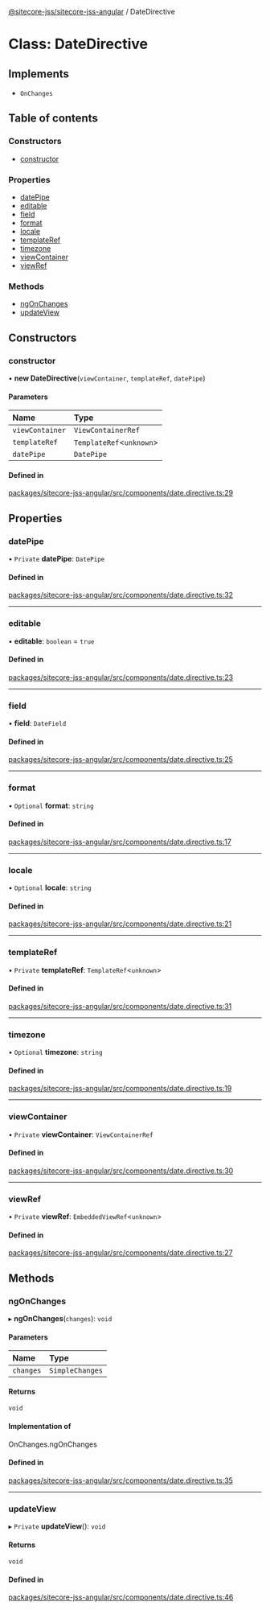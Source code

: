 [@sitecore-jss/sitecore-jss-angular](../README.md) / DateDirective

# Class: DateDirective

## Implements

- `OnChanges`

## Table of contents

### Constructors

- [constructor](DateDirective.md#constructor)

### Properties

- [datePipe](DateDirective.md#datepipe)
- [editable](DateDirective.md#editable)
- [field](DateDirective.md#field)
- [format](DateDirective.md#format)
- [locale](DateDirective.md#locale)
- [templateRef](DateDirective.md#templateref)
- [timezone](DateDirective.md#timezone)
- [viewContainer](DateDirective.md#viewcontainer)
- [viewRef](DateDirective.md#viewref)

### Methods

- [ngOnChanges](DateDirective.md#ngonchanges)
- [updateView](DateDirective.md#updateview)

## Constructors

### constructor

• **new DateDirective**(`viewContainer`, `templateRef`, `datePipe`)

#### Parameters

| Name | Type |
| :------ | :------ |
| `viewContainer` | `ViewContainerRef` |
| `templateRef` | `TemplateRef`\<`unknown`\> |
| `datePipe` | `DatePipe` |

#### Defined in

[packages/sitecore-jss-angular/src/components/date.directive.ts:29](https://github.com/Sitecore/jss/blob/bfe284746/packages/sitecore-jss-angular/src/components/date.directive.ts#L29)

## Properties

### datePipe

• `Private` **datePipe**: `DatePipe`

#### Defined in

[packages/sitecore-jss-angular/src/components/date.directive.ts:32](https://github.com/Sitecore/jss/blob/bfe284746/packages/sitecore-jss-angular/src/components/date.directive.ts#L32)

___

### editable

• **editable**: `boolean` = `true`

#### Defined in

[packages/sitecore-jss-angular/src/components/date.directive.ts:23](https://github.com/Sitecore/jss/blob/bfe284746/packages/sitecore-jss-angular/src/components/date.directive.ts#L23)

___

### field

• **field**: `DateField`

#### Defined in

[packages/sitecore-jss-angular/src/components/date.directive.ts:25](https://github.com/Sitecore/jss/blob/bfe284746/packages/sitecore-jss-angular/src/components/date.directive.ts#L25)

___

### format

• `Optional` **format**: `string`

#### Defined in

[packages/sitecore-jss-angular/src/components/date.directive.ts:17](https://github.com/Sitecore/jss/blob/bfe284746/packages/sitecore-jss-angular/src/components/date.directive.ts#L17)

___

### locale

• `Optional` **locale**: `string`

#### Defined in

[packages/sitecore-jss-angular/src/components/date.directive.ts:21](https://github.com/Sitecore/jss/blob/bfe284746/packages/sitecore-jss-angular/src/components/date.directive.ts#L21)

___

### templateRef

• `Private` **templateRef**: `TemplateRef`\<`unknown`\>

#### Defined in

[packages/sitecore-jss-angular/src/components/date.directive.ts:31](https://github.com/Sitecore/jss/blob/bfe284746/packages/sitecore-jss-angular/src/components/date.directive.ts#L31)

___

### timezone

• `Optional` **timezone**: `string`

#### Defined in

[packages/sitecore-jss-angular/src/components/date.directive.ts:19](https://github.com/Sitecore/jss/blob/bfe284746/packages/sitecore-jss-angular/src/components/date.directive.ts#L19)

___

### viewContainer

• `Private` **viewContainer**: `ViewContainerRef`

#### Defined in

[packages/sitecore-jss-angular/src/components/date.directive.ts:30](https://github.com/Sitecore/jss/blob/bfe284746/packages/sitecore-jss-angular/src/components/date.directive.ts#L30)

___

### viewRef

• `Private` **viewRef**: `EmbeddedViewRef`\<`unknown`\>

#### Defined in

[packages/sitecore-jss-angular/src/components/date.directive.ts:27](https://github.com/Sitecore/jss/blob/bfe284746/packages/sitecore-jss-angular/src/components/date.directive.ts#L27)

## Methods

### ngOnChanges

▸ **ngOnChanges**(`changes`): `void`

#### Parameters

| Name | Type |
| :------ | :------ |
| `changes` | `SimpleChanges` |

#### Returns

`void`

#### Implementation of

OnChanges.ngOnChanges

#### Defined in

[packages/sitecore-jss-angular/src/components/date.directive.ts:35](https://github.com/Sitecore/jss/blob/bfe284746/packages/sitecore-jss-angular/src/components/date.directive.ts#L35)

___

### updateView

▸ `Private` **updateView**(): `void`

#### Returns

`void`

#### Defined in

[packages/sitecore-jss-angular/src/components/date.directive.ts:46](https://github.com/Sitecore/jss/blob/bfe284746/packages/sitecore-jss-angular/src/components/date.directive.ts#L46)
